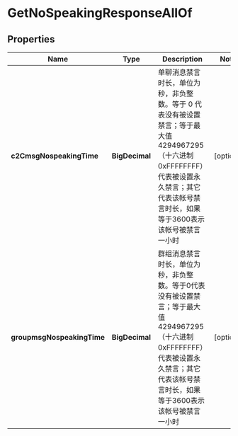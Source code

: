 

# GetNoSpeakingResponseAllOf


## Properties

| Name | Type | Description | Notes |
|------------ | ------------- | ------------- | -------------|
|**c2CmsgNospeakingTime** | **BigDecimal** | 单聊消息禁言时长，单位为秒，非负整数。等于 0 代表没有被设置禁言；等于最大值4294967295（十六进制 0xFFFFFFFF）代表被设置永久禁言；其它代表该帐号禁言时长，如果等于3600表示该帐号被禁言一小时 |  [optional] |
|**groupmsgNospeakingTime** | **BigDecimal** | 群组消息禁言时长，单位为秒，非负整数。等于0代表没有被设置禁言；等于最大值4294967295（十六进制 0xFFFFFFFF）代表被设置永久禁言；其它代表该帐号禁言时长，如果等于3600表示该帐号被禁言一小时 |  [optional] |



